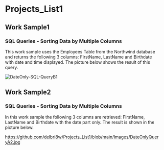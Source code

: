 # Projects_List1
## Work Sample1 

### SQL Queries - Sorting Data by Multiple Columns

This work sample uses the Employees Table from the Northwind database and returns the following 3 columns: FirstName, LastName and Birthdate
with date and time displayed. The picture below shows the result of this query.


![DateOnly-SQL-QueryB1](https://github.com/delbri8w/Projects_List1/assets/143523078/75dd2aa4-de73-4521-9dc5-bdc906d30bf8)


## Work Sample2 

### SQL Queries - Sorting Data by Multiple Columns 

In this work sample the following 3 columns are retrieved: FirstName, LastName and Birthdate with the date part only. The result is shown in the picture below.


https://github.com/delbri8w/Projects_List1/blob/main/Images/DateOnlyQueryA2.jpg






